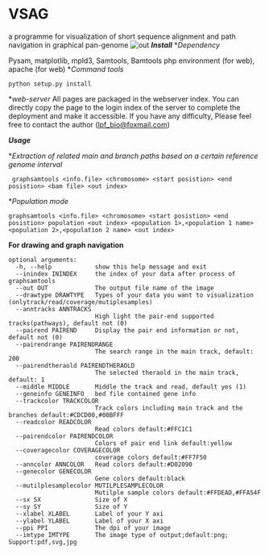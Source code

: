 # VSAG
a programme for visualization of short sequence alignment and path navigation in graphical pan-genome
![out](https://user-images.githubusercontent.com/46209789/200499386-cb1277d2-f323-4829-bdb3-cc9c34a87f35.png)
***Install***
**Dependency*

Pysam, matplotlib, mpld3, Samtools, Bamtools
php environment (for web), apache (for web)
**Command tools*
```
python setup.py install
```
**web-server*
All pages are packaged in the webserver index. You can directly copy the page to the login index of the server to complete the deployment and make it accessible. If you have any difficulty, Please feel free to contact the author (lpf_bio@foxmail.com)

***Usage***

**Extraction of related main and branch paths based on a certain reference genome interval*
```
 graphsamtools <info.file> <chromosome> <start posistion> <end posistion> <bam file> <out index>
```
**Population mode*
```
graphsamtools <info.file> <chromosome> <start posistion> <end posistion> population <out index> <population 1>,<population 1 name> <population 2>,<population 2 name> <out index>

```
**For drawing and graph navigation**
```
optional arguments:
  -h, --help            show this help message and exit
  --inindex ININDEX     the index of your data after process of graphsamtools
  --out OUT             The output file name of the image
  --drawtype DRAWTYPE   Types of your data you want to visualization (onlytrack/read/coverage/mutiplesamples)
  --anntracks ANNTRACKS
                        High light the pair-end supported tracks(pathways), default not (0)
  --pairend PAIREND     Display the pair end information or not, default not (0)
  --pairendrange PAIRENDRANGE
                        The search range in the main track, default: 200
  --pairendtheraold PAIRENDTHERAOLD
                        The selected theraold in the main track, default: 1
  --middle MIDDLE       Middle the track and read, default yes (1)
  --geneinfo GENEINFO   bed file contained gene info
  --trackcolor TRACKCOLOR
                        Track colors including main track and the branches default:#CDCD00,#00BFFF
  --readcolor READCOLOR
                        Read colors default:#FFC1C1
  --pairendcolor PAIRENDCOLOR
                        Colors of pair end link default:yellow
  --coveragecolor COVERAGECOLOR
                        coverage colors default:#FF7F50
  --anncolor ANNCOLOR   Read colors default:#D02090
  --genecolor GENECOLOR
                        Gene colors default:black
  --mutilplesamplecolor MUTILPLESAMPLECOLOR
                        Mutilple sample colors default:#FFDEAD,#FFA54F
  --sx SX               Size of X
  --sy SY               Size of Y
  --xlabel XLABEL       Label of your Y axi
  --ylabel YLABEL       Label of your X axi
  --ppi PPI             The dpi of your image
  --imtype IMTYPE       The image type of output;default:png; Support:pdf,svg,jpg

```
